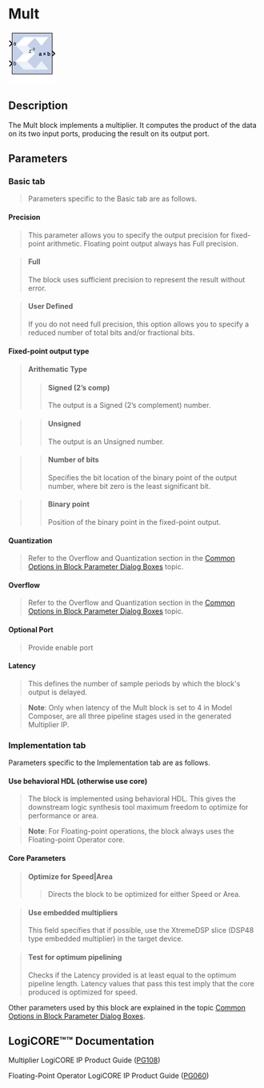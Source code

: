 # Mult

![](./Images/block.png)

## Description

The Mult block implements a multiplier. It computes the product
of the data on its two input ports, producing the result on its output
port.

## Parameters

### Basic tab  
> Parameters specific to the Basic tab are as follows.

#### Precision  
> This parameter allows you to specify the output precision for
fixed-point arithmetic. Floating point output always has Full precision.

> #### Full  
> The block uses sufficient precision to represent the result without
error.

> #### User Defined  
> If you do not need full precision, this option allows you to specify a
reduced number of total bits and/or fractional bits.

#### Fixed-point output type  
> #### Arithematic Type  
> > #### Signed (2’s comp)  
> > The output is a Signed (2’s complement) number.

> > #### Unsigned  
> > The output is an Unsigned number.

> > #### Number of bits  
> > Specifies the bit location of the binary point of the output number,
where bit zero is the least significant bit.

> > #### Binary point  
> > Position of the binary point in the fixed-point output.

#### Quantization  
> Refer to the Overflow and Quantization section in the [Common Options in
Block Parameter Dialog
Boxes](common-options-in-block-parameter-dialog-boxes-aa1032308.html)
topic.

#### Overflow  
> Refer to the Overflow and Quantization section in the [Common Options in
Block Parameter Dialog
Boxes](common-options-in-block-parameter-dialog-boxes-aa1032308.html)
topic.

#### Optional Port  
> Provide enable port

#### Latency  
> This defines the number of sample periods by which the block's output is
delayed.

> **Note**: Only when latency of the Mult block is set to 4 in Model Composer,
are all three pipeline stages used in the generated Multiplier IP.


### Implementation tab  
Parameters specific to the Implementation tab are as follows.

#### Use behavioral HDL (otherwise use core)  
> The block is implemented using behavioral HDL. This gives the downstream
logic synthesis tool maximum freedom to optimize for performance or
area.

> **Note**: For Floating-point operations, the block always uses the
Floating-point Operator core.

#### Core Parameters  
> #### Optimize for Speed\|Area  
> > Directs the block to be optimized for either Speed or Area.

> #### Use embedded multipliers  
> This field specifies that if possible, use the XtremeDSP slice (DSP48
type embedded multiplier) in the target device.

> #### Test for optimum pipelining  
> Checks if the Latency provided is at least equal to the optimum pipeline
length. Latency values that pass this test imply that the core produced
is optimized for speed.

Other parameters used by this block are explained in the topic [Common
Options in Block Parameter Dialog
Boxes](common-options-in-block-parameter-dialog-boxes-aa1032308.html).

## LogiCORE™™ Documentation

Multiplier LogiCORE IP Product Guide
([PG108](https://www.xilinx.com/cgi-bin/docs/ipdoc?c=mult_gen;v=latest;d=pg108-mult-gen.pdf))

Floating-Point Operator LogiCORE IP Product Guide
([PG060](https://www.xilinx.com/cgi-bin/docs/ipdoc?c=floating_point;v=latest;d=pg060-floating-point.pdf))
